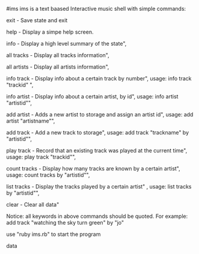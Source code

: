 #ims
ims is a text baased Interactive music shell with simple commands:

exit         - Save state and exit

help         - Display a simpe help screen. 

info         - Display a high level summary of the state",

all tracks   - Display all tracks information",

all artists  - Display all artists information",

info track   - Display info about a certain track by number",
               usage: info track \"trackid\"  ",

info artist  - Display info about a certain artist, by id",
			   usage: info artist \"artistid\"",

add artist   - Adds a new artist to storage and assign an artist id",
               usage: add artist \"artistname\"",

add track    - Add a new track to storage",
               usage: add track \"trackname\" by \"artistid\"",

play track   - Record that an existing track was played at the current time",
               usage: play track \"trackid\"",

count tracks - Display how many tracks are known by a certain artist",
               usage: count tracks by \"artistid\"",

list tracks  - Display the tracks played by a certain artist" ,
               usage: list tracks by \"artistid\"",

clear        - Clear all data"

Notice: all keywords in above commands should be quoted.
For example: add track "watching the sky turn green" by "jo"

use "ruby ims.rb" to start the program

data